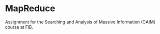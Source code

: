 # MapReduce

Assignment for the Searching and Analysis of Massive Information (CAIM) course at FIB.
